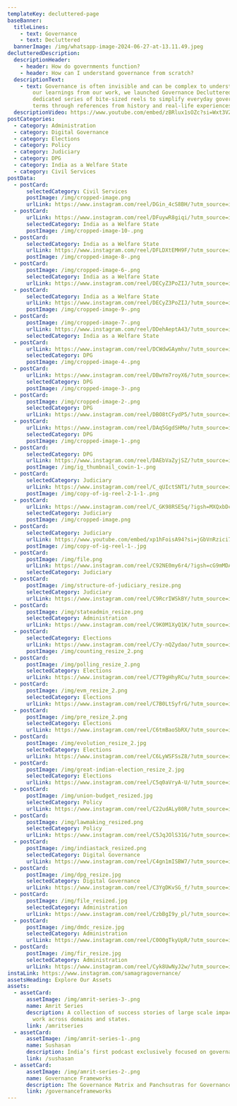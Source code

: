```yaml
---
templateKey: decluttered-page
baseBanner:
  titleLines:
    - text: Governance
    - text: Decluttered
  bannerImage: /img/whatsapp-image-2024-06-27-at-13.11.49.jpeg
declutteredDescription:
  descriptionHeader:
    - header: How do governments function?
    - header: How can I understand governance from scratch?
  descriptionText:
    - text: Governance is often invisible and can be complex to understand. Leveraging
        our learnings from our work, we launched Governance Decluttered, a
        dedicated series of bite-sized reels to simplify everyday governance
        terms through references from history and real-life experiences.
  descriptionVideo: https://www.youtube.com/embed/zBRlux1sOZc?si=Wxt3VZk_my6ulh8K
postCategories:
  - category: Administration
  - category: Digital Governance
  - category: Elections
  - category: Policy
  - category: Judiciary
  - category: DPG
  - category: India as a Welfare State
  - category: Civil Services
postData:
  - postCard:
      selectedCategory: Civil Services
      postImage: /img/cropped-image.png
      urlLink: https://www.instagram.com/reel/DGin_4cS8BH/?utm_source=ig_web_copy_link&igsh=MzRlODBiNWFlZA==
  - postCard:
      urlLink: https://www.instagram.com/reel/DFuywR8giqi/?utm_source=ig_web_copy_link&igsh=MzRlODBiNWFlZA==
      selectedCategory: India as a Welfare State
      postImage: /img/cropped-image-10-.png
  - postCard:
      selectedCategory: India as a Welfare State
      urlLink: https://www.instagram.com/reel/DFLDXtEMH9F/?utm_source=ig_web_copy_link&igsh=MzRlODBiNWFlZA==
      postImage: /img/cropped-image-8-.png
  - postCard:
      postImage: /img/cropped-image-6-.png
      selectedCategory: India as a Welfare State
      urlLink: https://www.instagram.com/reel/DECyZ3PoZIJ/?utm_source=ig_web_copy_link&igsh=MzRlODBiNWFlZA==
  - postCard:
      selectedCategory: India as a Welfare State
      urlLink: https://www.instagram.com/reel/DECyZ3PoZIJ/?utm_source=ig_web_copy_link&igsh=MzRlODBiNWFlZA==
      postImage: /img/cropped-image-9-.png
  - postCard:
      postImage: /img/cropped-image-7-.png
      urlLink: https://www.instagram.com/reel/DDehAeptA43/?utm_source=ig_web_copy_link&igsh=MzRlODBiNWFlZA==
      selectedCategory: India as a Welfare State
  - postCard:
      urlLink: https://www.instagram.com/reel/DCWdwGAymhv/?utm_source=ig_web_copy_link&igsh=MzRlODBiNWFlZA==
      selectedCategory: DPG
      postImage: /img/cropped-image-4-.png
  - postCard:
      urlLink: https://www.instagram.com/reel/DBwYm7royX6/?utm_source=ig_web_copy_link&igsh=MzRlODBiNWFlZA==
      selectedCategory: DPG
      postImage: /img/cropped-image-3-.png
  - postCard:
      postImage: /img/cropped-image-2-.png
      selectedCategory: DPG
      urlLink: https://www.instagram.com/reel/DBO8tCFydP5/?utm_source=ig_web_copy_link&igsh=MzRlODBiNWFlZA==
  - postCard:
      urlLink: https://www.instagram.com/reel/DAq5GgdSHMo/?utm_source=ig_web_copy_link&igsh=MzRlODBiNWFlZA==
      selectedCategory: DPG
      postImage: /img/cropped-image-1-.png
  - postCard:
      selectedCategory: DPG
      urlLink: https://www.instagram.com/reel/DAEbVaZyjSZ/?utm_source=ig_web_copy_link&igsh=MzRlODBiNWFlZA==
      postImage: /img/ig_thumbnail_cowin-1-.png
  - postCard:
      selectedCategory: Judiciary
      urlLink: https://www.instagram.com/reel/C_qUIctSNT1/?utm_source=ig_web_copy_link&igsh=MzRlODBiNWFlZA==
      postImage: /img/copy-of-ig-reel-2-1-1-.png
  - postCard:
      urlLink: https://www.instagram.com/reel/C_GK98RSE5q/?igsh=MXQxbDc3ZGE2cjdoZA==
      selectedCategory: Judiciary
      postImage: /img/cropped-image.png
  - postCard:
      selectedCategory: Judiciary
      urlLink: https://www.youtube.com/embed/xp1hFoisA94?si=jGbVnRzici7rerW6
      postImage: /img/copy-of-ig-reel-1-.jpg
  - postCard:
      postImage: /img/file.png
      urlLink: https://www.instagram.com/reel/C92NE0my6r4/?igsh=cG9mMDAxdnV2bG4x
      selectedCategory: Judiciary
  - postCard:
      postImage: /img/structure-of-judiciary_resize.png
      selectedCategory: Judiciary
      urlLink: https://www.instagram.com/reel/C9RcrIWSkBY/?utm_source=ig_web_copy_link&igsh=MzRlODBiNWFlZA==
  - postCard:
      postImage: /img/stateadmin_resize.png
      selectedCategory: Administration
      urlLink: https://www.instagram.com/reel/C9K0M1XyQ1K/?utm_source=ig_web_copy_link&igsh=MzRlODBiNWFlZA==
  - postCard:
      selectedCategory: Elections
      urlLink: https://www.instagram.com/reel/C7y-nQZydao/?utm_source=ig_web_copy_link&igsh=MzRlODBiNWFlZA==
      postImage: /img/counting_resize_2.png
  - postCard:
      postImage: /img/polling_resize_2.png
      selectedCategory: Elections
      urlLink: https://www.instagram.com/reel/C7T9gHhyRCu/?utm_source=ig_web_copy_link&igsh=MzRlODBiNWFlZA==
  - postCard:
      postImage: /img/evm_resize_2.png
      selectedCategory: Elections
      urlLink: https://www.instagram.com/reel/C7B0LtSyfrG/?utm_source=ig_web_copy_link&igsh=MzRlODBiNWFlZA==
  - postCard:
      postImage: /img/pre_resize_2.png
      selectedCategory: Elections
      urlLink: https://www.instagram.com/reel/C6tmBaoSbRX/?utm_source=ig_web_copy_link&igsh=MzRlODBiNWFlZA==
  - postCard:
      postImage: /img/evolution_resize_2.jpg
      selectedCategory: Elections
      urlLink: https://www.instagram.com/reel/C6LyWSFSsZ8/?utm_source=ig_web_copy_link&igsh=MzRlODBiNWFlZA==
  - postCard:
      postImage: /img/great-indian-election_resize_2.jpg
      selectedCategory: Elections
      urlLink: https://www.instagram.com/reel/C5q0aVryA-U/?utm_source=ig_web_copy_link&igsh=MzRlODBiNWFlZA==
  - postCard:
      postImage: /img/union-budget_resized.jpg
      selectedCategory: Policy
      urlLink: https://www.instagram.com/reel/C22udALy80R/?utm_source=ig_web_copy_link&igsh=MzRlODBiNWFlZA==
  - postCard:
      postImage: /img/lawmaking_resized.png
      selectedCategory: Policy
      urlLink: https://www.instagram.com/reel/C5JqJOlS31G/?utm_source=ig_web_copy_link&igsh=MzRlODBiNWFlZA==
  - postCard:
      postImage: /img/indiastack_resized.png
      selectedCategory: Digital Governance
      urlLink: https://www.instagram.com/reel/C4gn1mISBW7/?utm_source=ig_web_copy_link&igsh=MzRlODBiNWFlZA==
  - postCard:
      postImage: /img/dpg_resize.jpg
      selectedCategory: Digital Governance
      urlLink: https://www.instagram.com/reel/C3YgDKvSG_f/?utm_source=ig_web_copy_link&igsh=MzRlODBiNWFlZA==
  - postCard:
      postImage: /img/file_resized.jpg
      selectedCategory: Administration
      urlLink: https://www.instagram.com/reel/CzbBgI9y_pl/?utm_source=ig_web_copy_link&igsh=MzRlODBiNWFlZA==
  - postCard:
      postImage: /img/dmdc_resize.jpg
      selectedCategory: Administration
      urlLink: https://www.instagram.com/reel/C0O0gTkyUpR/?utm_source=ig_web_copy_link&igsh=MzRlODBiNWFlZA==
  - postCard:
      postImage: /img/fir_resize.jpg
      selectedCategory: Administration
      urlLink: https://www.instagram.com/reel/Cyk8UwNyJ2w/?utm_source=ig_web_copy_link&igsh=MzRlODBiNWFlZA==
instaLink: https://www.instagram.com/samagragovernance/
assetsHeading: Explore Our Assets
assets:
  - assetCard:
      assetImage: /img/amrit-series-3-.png
      name: Amrit Series
      description: A collection of success stories of large scale impact through our
        work across domains and states.
      link: /amritseries
  - assetCard:
      assetImage: /img/amrit-series-1-.png
      name: Sushasan
      description: India’s first podcast exclusively focused on governance.
      link: /sushasan
  - assetCard:
      assetImage: /img/amrit-series-2-.png
      name: Governance Frameworks
      description: The Governance Matrix and Panchsutras for Governance Transformation.
      link: /governanceframeworks
---
```

